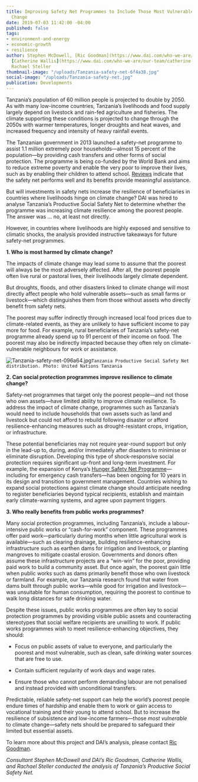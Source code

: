 ```yaml
---
title: Improving Safety Net Programmes to Include Those Most Vulnerable to Climate
  Change
date: 2019-07-03 11:42:00 -04:00
published: false
tags:
- environment-and-energy
- economic-growth
- resilience
author: Stephen McDowell, [Ric Goodman](https://www.dai.com/who-we-are/our-team/ric-goodman),
  [Catherine Wallis](https://www.dai.com/who-we-are/our-team/catherine-wallis), and
  Rachael Steller
thumbnail-image: "/uploads/Tanzania-safety-net-6f4a38.jpg"
social-image: "/uploads/Tanzania-safety-net.jpg"
publication: Developments
---
```


Tanzania’s population of 60 million people is projected to double by 2050. As with many low-income countries, Tanzania’s livelihoods and food supply largely depend on livestock and rain-fed agriculture and fisheries. The climate supporting these conditions is projected to change through the 2050s with warmer temperatures, longer droughts and heat waves, and increased frequency and intensity of heavy rainfall events.




The Tanzanian government in 2013 launched a safety-net programme to assist 1.1 million extremely poor households—almost 15 percent of the population—by providing cash transfers and other forms of social protection. The programme is being co-funded by the World Bank and aims to reduce extreme poverty and enable the very poor to improve their lives, such as by enabling their children to attend school. [Reviews](http://projects.worldbank.org/P124045/tanzania-third-social-action-fund-productive-safety-nets-program-tasaf-iii-psnp?lang=en&tab=results) indicate that the safety net performs well and its benefits provide meaningful assistance.

But will investments in safety nets increase the resilience of beneficiaries in countries where livelihoods hinge on climate change? DAI was hired to analyse Tanzania’s Productive Social Safety Net to determine whether the programme was increasing climate resilience among the poorest people. The answer was … no, at least not directly.
<script id="infogram_0_f1418726-280d-4713-b2e3-885d37de3e2a" title="Tanzania Climate Change" src="https://e.infogram.com/js/dist/embed.js?BTj" type="text/javascript"></script>
However, in countries where livelihoods are highly exposed and sensitive to climatic shocks, the analysis provided instructive takeaways for future safety-net programmes.

**1.	Who is most harmed by climate change?**

The impacts of climate change may lead some to assume that the poorest will always be the most adversely affected. After all, the poorest people often live rural or pastoral lives, their livelihoods largely climate dependent.

But droughts, floods, and other disasters linked to climate change will most directly affect people who hold vulnerable assets—such as small farms or livestock—which distinguishes them from those without assets who directly benefit from safety nets.

The poorest may suffer indirectly through increased local food prices due to climate-related events, as they are unlikely to have sufficient income to pay more for food. For example, rural beneficiaries of Tanzania’s safety-net programme already spend up to 91 percent of their income on food. The poorest may also be indirectly impacted because they often rely on climate-vulnerable neighbours for work or assistance.

![Tanzania-safety-net-096a64.jpg](/uploads/Tanzania-safety-net-096a64.jpg)`Tanzania Productive Social Safety Net distribution. Photo: United Nations Tanzania`  

**2.	Can social protection programmes improve resilience to climate change?**

Safety-net programmes that target only the poorest people—and not those who own assets—have limited ability to improve climate resilience. To address the impact of climate change, programmes such as Tanzania’s would need to include households that own assets such as land and livestock but could not afford to rebuild following disaster or afford resilience-enhancing measures such as drought-resistant crops, irrigation, or infrastructure.

These potential beneficiaries may not require year-round support but only in the lead-up to, during, and/or immediately after disasters to minimise or eliminate disruption. Developing this type of shock-responsive social protection requires significant up-front and long-term investment. For example, the expansion of Kenya’s [Hunger Safety Net Programme](https://www.dai.com/our-work/projects/kenya-hunger-safety-net-programme-phase-2-hsnp2)—including for emergency cash transfers—has been ongoing for 10 years in its design and transition to government management. Countries wishing to expand social protections against climate change should anticipate needing to register beneficiaries beyond typical recipients, establish and maintain early climate-warning systems, and agree upon payment triggers.

**3.	Who really benefits from public works programmes?**

Many social protection programmes, including Tanzania’s, include a labour-intensive public works or “cash-for-work” component. These programmes offer paid work—particularly during months when little agricultural work is available—such as clearing drainage, building resilience-enhancing infrastructure such as earthen dams for irrigation and livestock, or planting mangroves to mitigate coastal erosion.
Governments and donors often assume these infrastructure projects are a “win-win” for the poor, providing paid work to build a community asset. But once again, the poorest gain little when public works such as dams primarily benefit those who own livestock or farmland. For example, our Tanzania research found that water from dams built through public works—while good for irrigation and livestock—was unsuitable for human consumption, requiring the poorest to continue to walk long distances for safe drinking water.

Despite these issues, public works programmes are often key to social protection programmes by providing visible public assets and counteracting stereotypes that social welfare recipients are unwilling to work. If public works programmes wish to meet resilience-enhancing objectives, they should:

* Focus on public assets of value to everyone, and particularly the poorest and most vulnerable, such as clean, safe drinking water sources that are free to use.

* Contain sufficient regularity of work days and wage rates.

* Ensure those who cannot perform demanding labour are not penalised and instead provided with unconditional transfers.

Predictable, reliable safety-net support can help the world’s poorest people endure times of hardship and enable them to work or gain access to vocational training and their young to attend school. But to increase the resilience of subsistence and low-income farmers—those *most vulnerable* to climate change—safety nets should be prepared to safeguard their limited but essential assets.

To learn more about this project and DAI’s analysis, please contact [Ric Goodman](https://www.dai.com/who-we-are/our-team/ric-goodman).

*Consultant Stephen McDowell and DAI’s Ric Goodman, Catherine Wallis, and Rachael Steller conducted the analysis of Tanzania’s Productive Social Safety Net.*
 